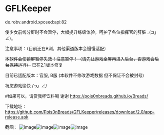# GFLKeeper
de.robv.android.xposed:api:82

使少女前线分屏时不会暂停，大幅提升练级体验，呵护了各位指挥官的肝脏 \_(:з」∠)_

注意事项：（目前还在B测，其他渠道版本会慢慢适配）

  ~~本软件会使锁屏暂停失效！注意暂停！（请先让游戏全屏再进入后台，否游戏会后台保持运行）~~ 已在2.1版本修复

  目前已适配版本：官服, B服        (本软件不修改游戏数据 但不保证不会被封号)

  祝您游戏愉快 _(:з」∠)_

#如果可以，请赏我杯饮料喝 谢谢 https://pois0nbreads.github.io/Breads/

下载地址：https://github.com/Pois0nBreads/GFLKeeper/releases/download/2.0/app-release.apk

截图：
![image](https://github.com/Pois0nBreads/GFLKeeper/blob/master/images/Screenshot_20200126-190702.jpg)![image](https://github.com/Pois0nBreads/GFLKeeper/blob/master/images/Screenshot_20200126-190709.jpg)![image](https://github.com/Pois0nBreads/GFLKeeper/blob/master/images/Screenshot_20200126-190450.jpg)![image](https://github.com/Pois0nBreads/GFLKeeper/blob/master/images/Screenshot_20200126-190619.jpg)

